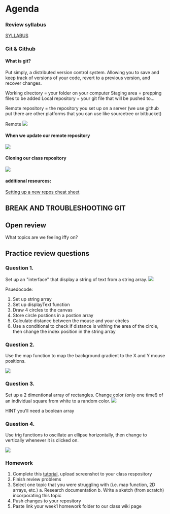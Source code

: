 # Agenda 

### Review syllabus 
[SYLLABUS](https://docs.google.com/document/d/1pUAQjeg0JY_YrP0leNoQqv71awHmf4PQ3FoCS3tpP44/edit?usp=sharing)

### Git & Github 
#### What is git? 
Put simply, a distributed version control system. Allowing you to save and keep track of versions of your code, revert to a previous version, and recover changes. 

Working directory = your folder on your computer 
Staging area = prepping files to be added 
Local repository = your git file that will be pushed to...

Remote repository = the repository you set up on a server (we use github put there are other platforms that you can use like sourcetree or bitbucket)

Remote
![](https://rachelcarmena.github.io/img/cards/posts/how-to-teach-Git/general-drawing.png "")

#### When we update our remote repository 
![](https://raw.githubusercontent.com/rachelcarmena/how-to-teach/master/git/add-commit-push.png "")

#### Cloning our class repository 

![](https://raw.githubusercontent.com/rachelcarmena/how-to-teach/master/git/clone.png "")


#### additional resources: 
[Setting up a new repos cheat sheet](https://docs.google.com/presentation/d/1JFfe_xU1pyP3_8GZtQXDpS0sqeOf_m8w23NU1K_4my8/edit?usp=sharing)




## BREAK AND TROUBLESHOOTING GIT



## Open review 
What topics are we feeling iffy on?  



## Practice review questions 


### Question 1. 
Set up an "interface" that display a string of text from a string array.
![](https://github.com/snavc270/code2_spr2019/blob/master/WEEK1/question1.gif "")

Psuedocode: 
1. Set up string array 
2. Set up displayText function 
3. Draw 4 circles to the canvas 
4. Store circle postions in a postion array 
5. Calculate distance between the mouse and your circles 
6. Use a conditional to check if distance is withing the area of the circle, then change the index position in the string array 




### Question 2. 
Use the map function to map the background gradient to the X and Y mouse positions. 

![](https://github.com/snavc270/code1_Fall2018/blob/master/MIDTERM_2/question8.gif?raw=true "")




### Question 3. 
Set up a 2 dimentional array of rectangles. Change color (only one time!) of an individual square from white to a random color. 
![](https://github.com/snavc270/code2_spr2019/blob/master/WEEK1/question3.gif "")

HINT you'll need a boolean array 




### Question 4. 
Use trig functions to oscillate an ellipse horizontally, then change to vertically whenever it is clicked on. 

![](https://github.com/snavc270/code2_spr2019/blob/master/WEEK1/question4.gif "")




### Homework 

1. Complete this [tutorial](https://learngitbranching.js.org/), upload screenshot to your class respository
2. Finish review problems 
3. Select one topic that you were struggling with (i.e. map function, 2D arrays, etc.)
	a. Research documentation 
	b. Write a sketch (from scratch) incorporating this topic
4. Push changes to your repository 
5. Paste link your week1 homework folder to our class wiki page  